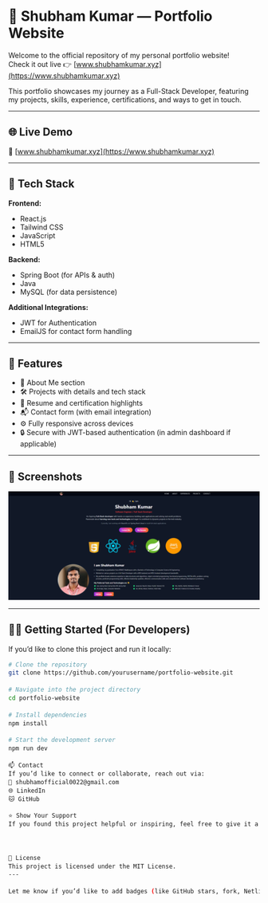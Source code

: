 # 💼 Shubham Kumar — Portfolio Website

Welcome to the official repository of my personal portfolio website!  
Check it out live 👉 [www.shubhamkumar.xyz](https://www.shubhamkumar.xyz)

This portfolio showcases my journey as a Full-Stack Developer, featuring my projects, skills, experience, certifications, and ways to get in touch.

---

## 🌐 Live Demo

🔗 [www.shubhamkumar.xyz](https://www.shubhamkumar.xyz)

---

## 🚀 Tech Stack

**Frontend:**
- React.js
- Tailwind CSS
- JavaScript
- HTML5

**Backend:**
- Spring Boot (for APIs & auth)
- Java
- MySQL (for data persistence)

**Additional Integrations:**
- JWT for Authentication
- EmailJS for contact form handling

---

## 📁 Features

- 📌 About Me section
- 🛠️ Projects with details and tech stack
- 📄 Resume and certification highlights
- 📬 Contact form (with email integration)
- ⚙️ Fully responsive across devices
- 🔒 Secure with JWT-based authentication (in admin dashboard if applicable)

---

## 📸 Screenshots

![Homepage Screenshot](./assets/homepage1.png)

---

## 🧑‍💻 Getting Started (For Developers)

If you’d like to clone this project and run it locally:

```bash
# Clone the repository
git clone https://github.com/yourusername/portfolio-website.git

# Navigate into the project directory
cd portfolio-website

# Install dependencies
npm install

# Start the development server
npm run dev

📫 Contact
If you’d like to connect or collaborate, reach out via:
📧 shubhamofficial0022@gmail.com
🌐 LinkedIn
🐱 GitHub

⭐️ Show Your Support
If you found this project helpful or inspiring, feel free to give it a ⭐ on GitHub — it helps a lot!



📃 License
This project is licensed under the MIT License.
---

Let me know if you’d like to add badges (like GitHub stars, fork, Netlify/Vercel deployment status, etc.) or a
